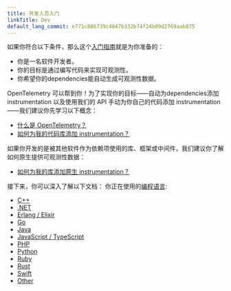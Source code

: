 ```yaml
---
title: 开发人员入门
linkTitle: Dev
default_lang_commit: e771c886739c4847b332b74f24b09d2769aab875
---
```


如果你符合以下条件，那么这个[入门指南](..)就是为你准备的：

- 你是一名软件开发者。
- 你的目标是通过编写代码来实现可观测性。
- 你希望你的dependencies能自动生成可观测性数据。

OpenTelemetry 可以帮到你！为了实现你的目标——自动为dependencies添加 instrumentation 以及使用我们的 API 手动为你自己的代码添加 instrumentation——我们建议你先学习以下概念：

- [什么是 OpenTelemetry？](<(../../what-is-opentelemetry/)>)
- [如何为我的代码库添加 instrumentation？](../../concepts/instrumentation/code-based/)

如果你开发的是被其他软件作为依赖项使用的库、框架或中间件，我们建议你了解如何原生提供可观测性数据：

- [如何为我的库添加原生 instrumentation？](../../concepts/instrumentation/libraries/)

接下来，你可以深入了解以下文档：
你正在使用的[编程语言](../../languages/):

- [C++](../../languages/cpp/)
- [.NET](../../languages/net/)
- [Erlang / Elixir](../../languages/erlang/)
- [Go](../../languages/go/)
- [Java](../../languages/java/)
- [JavaScript / TypeScript](../../languages/js/)
- [PHP](../../languages/php/)
- [Python](../../languages/python/)
- [Ruby](../../languages/ruby/)
- [Rust](../../languages/rust/)
- [Swift](../../languages/swift/)
- [Other](../../languages/other/)
